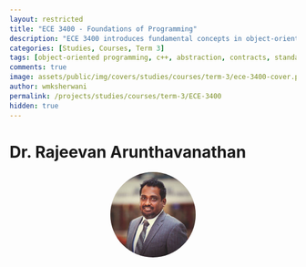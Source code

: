 ```yaml
---
layout: restricted
title: "ECE 3400 - Foundations of Programming"
description: "ECE 3400 introduces fundamental concepts in object-oriented programming and develops vocational programming skills in C++. Topics include abstraction, types, contracts, object-oriented design, C++ language features including key elements of the standard library, and practical programming and debugging skills."
categories: [Studies, Courses, Term 3]
tags: [object-oriented programming, c++, abstraction, contracts, standard library, programming skills, debugging]
comments: true
image: assets/public/img/covers/studies/courses/term-3/ece-3400-cover.png
author: wmksherwani
permalink: /projects/studies/courses/term-3/ECE-3400
hidden: true
---
```


# Dr. Rajeevan Arunthavanathan

<html lang="en">
    <div style="display: flex; justify-content: space-around; align-items: center;">
        <div style="text-align: center;">
            <img src="assets/public/img/people/Rajeevan Arunthavanathan.png" alt="Rajeevan Arunthavanathan" style="width: 150px; object-fit: cover; border-radius: 50%;">
        </div>
    </div>
</html>

<!-- <html lang="en">
<link href="https://cdnjs.cloudflare.com/ajax/libs/font-awesome/6.0.0-beta3/css/all.min.css" rel="stylesheet">
<div id="star-wrapper" style="margin: 0; display: flex; justify-content: center; align-items: center;">
    <div style="display: flex; justify-content: center; align-items: center; font-size: 50px;">
        <i class="fas fa-star" style="color: gold;"></i>
        <i class="fas fa-star" style="color: gold;"></i>
        <i class="fas fa-star" style="color: gold;"></i>
        <i class="fas fa-star" style="color: gold;"></i>
        <i class="fas fa-star" style="color: gold;"></i>
    </div>
</div>
</html> -->

